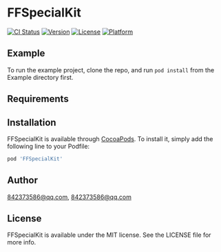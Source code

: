 # FFSpecialKit

[![CI Status](http://img.shields.io/travis/842373586@qq.com/FFSpecialKit.svg?style=flat)](https://travis-ci.org/842373586@qq.com/FFSpecialKit)
[![Version](https://img.shields.io/cocoapods/v/FFSpecialKit.svg?style=flat)](http://cocoapods.org/pods/FFSpecialKit)
[![License](https://img.shields.io/cocoapods/l/FFSpecialKit.svg?style=flat)](http://cocoapods.org/pods/FFSpecialKit)
[![Platform](https://img.shields.io/cocoapods/p/FFSpecialKit.svg?style=flat)](http://cocoapods.org/pods/FFSpecialKit)

## Example

To run the example project, clone the repo, and run `pod install` from the Example directory first.

## Requirements

## Installation

FFSpecialKit is available through [CocoaPods](http://cocoapods.org). To install
it, simply add the following line to your Podfile:

```ruby
pod 'FFSpecialKit'
```

## Author

842373586@qq.com, 842373586@qq.com

## License

FFSpecialKit is available under the MIT license. See the LICENSE file for more info.
